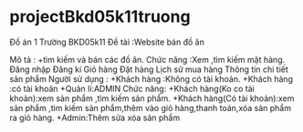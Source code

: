# projectBkd05k11truong
 Đồ án 1 Trường BKD05k11
 Đề tài :Website bán đồ ăn

Mô tả :
 +tìm kiếm và bán các đồ ăn.
 Chức năng :Xem ,tìm kiếm mặt hàng.
        Đăng nhập 
        Đăng kí
        Giỏ hàng
        Đặt hàng
        Lịch sử mua hàng
        Thông tin chi tiết sản phẩm
Người sử dụng :
        +Khách hàng :Không có tài khoản.
        +Khách hàng :có tài khoản
        +Quản lí:ADMIN
Chức năng:
+Khách hàng(Ko co tài khoản):xem sản phẩm ,tìm kiếm sản phẩm.
+Khách hàng(Có tài khoản):xem sản phẩm ,tìm kiếm sản phẩm,thêm vào giỏ hàng,thanh toán,xóa sản phẩm ra giỏ hàng.
+Admin:Thêm sửa xóa sản phẩm 

 
